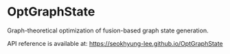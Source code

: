 # OptGraphState

Graph-theoretical optimization of fusion-based graph state generation.

API reference is available at:
https://seokhyung-lee.github.io/OptGraphState
